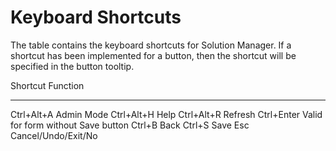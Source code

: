 # Keyboard Shortcuts

The table contains the keyboard shortcuts for Solution Manager. If a shortcut has been implemented for a button, then the shortcut will be specified in the button tooltip.

  Shortcut     Function
  ------------ ------------------------------------
  Ctrl+Alt+A   Admin Mode
  Ctrl+Alt+H   Help
  Ctrl+Alt+R   Refresh
  Ctrl+Enter   Valid for form without Save button
  Ctrl+B       Back
  Ctrl+S       Save
  Esc          Cancel/Undo/Exit/No
